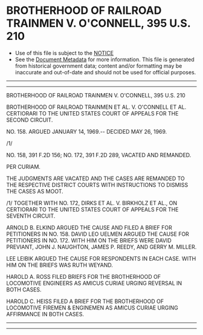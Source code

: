 ---
---

# BROTHERHOOD OF RAILROAD TRAINMEN V. O'CONNELL, 395 U.S. 210

* Use of this file is subject to the [NOTICE](https://github.com/publicdocs/notice/blob/master/NOTICE)
* See the [Document Metadata](../../../) for more information.
  This file is generated from historical government data; content and/or formatting may be inaccurate and out-of-date and should not be used for official purposes.

----------
----------

BROTHERHOOD OF RAILROAD TRAINMEN V. O'CONNELL, 395 U.S. 210

BROTHERHOOD OF RAILROAD TRAINMEN ET AL. V. O'CONNELL ET AL. CERTIORARI TO THE UNITED STATES COURT OF APPEALS FOR THE SECOND CIRCUIT.

NO. 158.  ARGUED JANUARY 14, 1969.-- DECIDED MAY 26, 1969.

/1/

NO. 158, 391 F.2D 156; NO. 172, 391 F.2D 289, VACATED AND REMANDED.

PER CURIAM.

THE JUDGMENTS ARE VACATED AND THE CASES ARE REMANDED TO THE RESPECTIVE DISTRICT COURTS WITH INSTRUCTIONS TO DISMISS THE CASES AS MOOT.

/1/  TOGETHER WITH NO. 172, DIRKS ET AL. V. BIRKHOLZ ET AL., ON CERTIORARI TO THE UNITED STATES COURT OF APPEALS FOR THE SEVENTH CIRCUIT.

ARNOLD B. ELKIND ARGUED THE CAUSE AND FILED A BRIEF FOR PETITIONERS IN NO. 158.  DAVID LEO UELMEN ARGUED THE CAUSE FOR PETITIONERS IN NO. 172.  WITH HIM ON THE BRIEFS WERE DAVID PREVIANT, JOHN J. NAUGHTON, JAMES P. REEDY, AND GERRY M. MILLER.

LEE LEIBIK ARGUED THE CAUSE FOR RESPONDENTS IN EACH CASE.  WITH HIM ON THE BRIEFS WAS RUTH WEYAND.

HAROLD A. ROSS FILED BRIEFS FOR THE BROTHERHOOD OF LOCOMOTIVE ENGINEERS AS AMICUS CURIAE URGING REVERSAL IN BOTH CASES.

HAROLD C. HEISS FILED A BRIEF FOR THE BROTHERHOOD OF LOCOMOTIVE FIREMEN & ENGINEMEN AS AMICUS CURIAE URGING AFFIRMANCE IN BOTH CASES.


----------
----------

